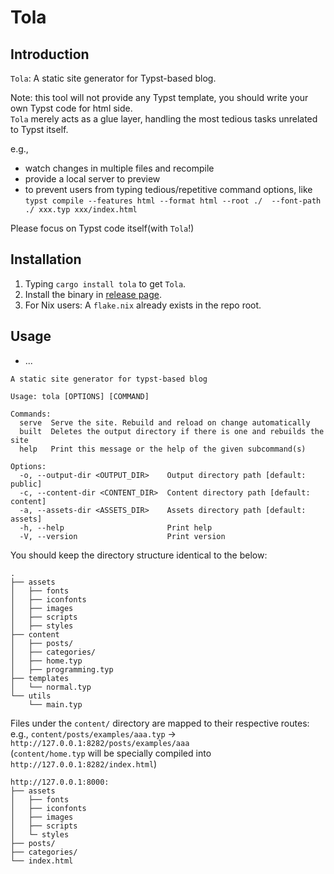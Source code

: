 # Tola

## Introduction

`Tola`: A static site generator for Typst-based blog.  

Note: this tool will not provide any Typst template, you should write your own Typst code for html side.  
`Tola` merely acts as a glue layer, handling the most tedious tasks unrelated to Typst itself.  

e.g.,  
- watch changes in multiple files and recompile  
- provide a local server to preview  
- to prevent users from typing tedious/repetitive command options, like `typst compile --features html --format html --root ./  --font-path ./ xxx.typ xxx/index.html`  

Please focus on Typst code itself(with `Tola`!)  

## Installation

1. Typing `cargo install tola` to get `Tola`.
2. Install the binary in [release page](https://github.com/KawaYww/tola/releases).
3. For Nix users: A `flake.nix` already exists in the repo root.

## Usage

- ...

```text
A static site generator for typst-based blog

Usage: tola [OPTIONS] [COMMAND]

Commands:
  serve  Serve the site. Rebuild and reload on change automatically
  built  Deletes the output directory if there is one and rebuilds the site
  help   Print this message or the help of the given subcommand(s)

Options:
  -o, --output-dir <OUTPUT_DIR>    Output directory path [default: public]
  -c, --content-dir <CONTENT_DIR>  Content directory path [default: content]
  -a, --assets-dir <ASSETS_DIR>    Assets directory path [default: assets]
  -h, --help                       Print help
  -V, --version                    Print version
```

You should keep the directory structure identical to the below:

```text
.
├── assets
│   ├── fonts
│   ├── iconfonts
│   ├── images
│   ├── scripts
│   ├── styles
├── content
│   ├── posts/
│   ├── categories/
│   ├── home.typ
│   ├── programming.typ
├── templates
│   └── normal.typ
└── utils
    └── main.typ
```

Files under the `content/` directory are mapped to their respective routes:  
e.g., `content/posts/examples/aaa.typ` -> `http://127.0.0.1:8282/posts/examples/aaa`  
(`content/home.typ` will be specially compiled into `http://127.0.0.1:8282/index.html`)  

```text
http://127.0.0.1:8000:
├── assets
│   ├── fonts
│   ├── iconfonts
│   ├── images
│   ├── scripts
│   └─ styles
├── posts/
├── categories/
└── index.html
```


